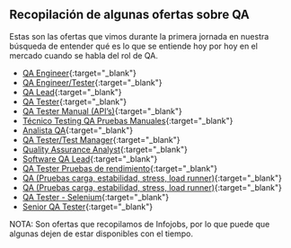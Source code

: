 ## Recopilación de algunas ofertas sobre QA

Estas son las ofertas que vimos durante la primera jornada en nuestra búsqueda de entender qué es lo que se entiende hoy por hoy en el mercado cuando se habla del rol de QA.

- [QA Engineer](https://www.infojobs.net/madrid/qa-engineer/of-i4e7ab58f344ccdb162d39afe69e865){:target="_blank"}
- [QA Engineer/Tester](https://www.infojobs.net/pamplona/qa-engineer-tester/of-i5c70fd43314ebdb58e50e249883716){:target="_blank"}
- [QA Lead](https://www.infojobs.net/granada/qa-lead/of-iebd4ca15da4707bbdfde57798b5852){:target="_blank"}
- [QA Tester](https://www.infojobs.net/madrid/qa-tester/of-i7caf6d20e74a7f885a102e9fb53e23){:target="_blank"}
- [QA Tester Manual (API’s)](https://www.infojobs.net/madrid/qa-tester-manual-api-s/of-ia277877a7341b79d1af4391e6174e7){:target="_blank"}
- [Técnico Testing QA Pruebas Manuales](https://www.infojobs.net/madrid/tecnico-testing-qa-pruebas-manuales/of-ie365eda66142f28aa12d7a39ca6e43){:target="_blank"}
- [Analista QA](https://www.infojobs.net/bilbao/analista-qa/of-i8409d9ace3470bbe3f304e1a5943e9){:target="_blank"}
- [QA Tester/Test Manager](https://www.infojobs.net/bilbao/qa-tester-test-manager/of-i668a436e884f49a08debc9690d6348){:target="_blank"}
- [Quality Assurance Analyst](https://www.infojobs.net/sant-cugat-del-valles/quality-assurance-analyst/of-i2b9f2c526a47408552b5597d91858e){:target="_blank"}
- [Software QA Lead](https://www.infojobs.net/barcelona/software-qa-lead/of-i60f6e6f8f345d1b951b59d5e35d618){:target="_blank"}
- [QA Tester Pruebas de rendimiento](https://www.infojobs.net/madrid/qa-tester-pruebas-rendimiento./of-ib0303f531143b1bd4e8d94fb71540b){:target="_blank"}
- [QA (Pruebas carga, estabilidad, stress, load runner)](https://www.infojobs.net/alcobendas/qa-pruebas-carga-estabilidad-stress-load-runner/of-i6d766c756a41989407aae3634d107d){:target="_blank"}
- [QA (Pruebas carga, estabilidad, stress, load runner)](https://www.infojobs.net/alcobendas/qa-pruebas-carga-estabilidad-stress-load-runner/of-i241de02baf4494ad713a1d26018eef){:target="_blank"}
- [QA Tester - Selenium](https://www.infojobs.net/valencia/qa-tester-selenium-t/of-i6acdf6409d4218865794f3b942c7ed){:target="_blank"}
- [Senior QA Tester](https://www.infojobs.net/barcelona/senior-qa-tester/of-i39596ab3aa43d8b8a158ffb56d4e60){:target="_blank"}

NOTA: Son ofertas que recopilamos de Infojobs, por lo que puede que algunas dejen de estar disponibles con el tiempo.

